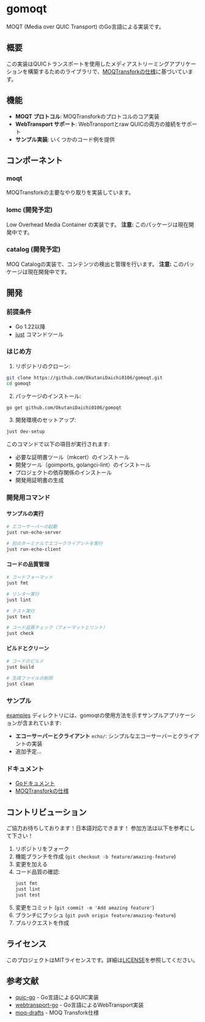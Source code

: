 # gomoqt

MOQT (Media over QUIC Transport) のGo言語による実装です。

## 概要

この実装はQUICトランスポートを使用したメディアストリーミングアプリケーションを構築するためのライブラリで、[MOQTransforkの仕様](https://kixelated.github.io/moq-drafts/draft-lcurley-moq-transfork.html)に基づいています。

## 機能

- **MOQT プロトコル**: MOQTransforkのプロトコルのコア実装
- **WebTransport サポート**: WebTransportとraw QUICの両方の接続をサポート
- **サンプル実装**: いくつかのコード例を提供

## コンポーネント

### moqt

MOQTransforkの主要なやり取りを実装しています。

### lomc (開発予定)

Low Overhead Media Container の実装です。
**注意:** このパッケージは現在開発中です。

### catalog (開発予定)

MOQ Catalogの実装で、コンテンツの検出と管理を行います。
**注意:** このパッケージは現在開発中です。

## 開発

### 前提条件

- Go 1.22以降
- [just](https://github.com/casey/just) コマンドツール

### はじめ方

1. リポジトリのクローン:
```bash
git clone https://github.com/OkutaniDaichi0106/gomoqt.git
cd gomoqt
```

2. パッケージのインストール:
```bash
go get github.com/OkutaniDaichi0106/gomoqt
```

3. 開発環境のセットアップ:
```bash
just dev-setup
```

このコマンドで以下の項目が実行されます:
- 必要な証明書ツール（mkcert）のインストール
- 開発ツール（goimports, golangci-lint）のインストール
- プロジェクトの依存関係のインストール
- 開発用証明書の生成

### 開発用コマンド

#### サンプルの実行
```bash
# エコーサーバーの起動
just run-echo-server

# 別のターミナルでエコークライアントを実行
just run-echo-client
```

#### コードの品質管理
```bash
# コードフォーマット
just fmt

# リンター実行
just lint

# テスト実行
just test

# コード品質チェック（フォーマットとリント）
just check
```

#### ビルドとクリーン
```bash
# コードのビルド
just build

# 生成ファイルの削除
just clean
```

### サンプル

[examples](examples) ディレクトリには、gomoqtの使用方法を示すサンプルアプリケーションが含まれています:

- **エコーサーバーとクライアント** `echo/`: シンプルなエコーサーバーとクライアントの実装
- 追加予定...

### ドキュメント

- [Goドキュメント](https://pkg.go.dev/github.com/OkutaniDaichi0106/gomoqt)
- [MOQTransforkの仕様](https://kixelated.github.io/moq-drafts/draft-lcurley-moq-transfork.html)


## コントリビューション

ご協力お待ちしております！日本語対応できます！
参加方法は以下を参考にして下さい！

1. リポジトリをフォーク
2. 機能ブランチを作成 (`git checkout -b feature/amazing-feature`)
3. 変更を加える
4. コード品質の確認:
   ```bash
   just fmt
   just lint
   just test
   ```
5. 変更をコミット (`git commit -m 'Add amazing feature'`)
6. ブランチにプッシュ (`git push origin feature/amazing-feature`)
7. プルリクエストを作成

## ライセンス

このプロジェクトはMITライセンスです。詳細は[LICENSE](LICENSE)を参照してください。

## 参考文献

- [quic-go](https://github.com/quic-go/quic-go) - Go言語によるQUIC実装
- [webtransport-go](https://github.com/quic-go/webtransport-go) - Go言語によるWebTransport実装
- [moq-drafts](https://github.com/kixelated/moq-drafts) - MOQ Transfork仕様